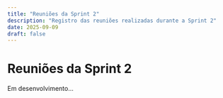 ```yaml
---
title: "Reuniões da Sprint 2"
description: "Registro das reuniões realizadas durante a Sprint 2"
date: 2025-09-09
draft: false
---
```


# Reuniões da Sprint 2

Em desenvolvimento...
